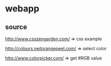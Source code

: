 # webapp

## source
http://www.csszengarden.com/
=> css example

http://colours.neilorangepeel.com/
=> select color

http://www.colorpicker.com/
=> get #RGB value
